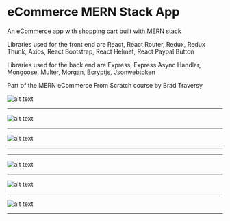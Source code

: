 # eCommerce MERN Stack App

An eCommerce app with shopping cart built with MERN stack

Libraries used for the front end are React, React Router, Redux, Redux Thunk, Axios, React Bootstrap, React Helmet, React Paypal Button

Libraries used for the back end are Express, Express Async Handler, Mongoose, Multer, Morgan, Bcryptjs, Jsonwebtoken

Part of the MERN eCommerce From Scratch course by Brad Traversy

![alt text](https://raw.githubusercontent.com/keremcanb/ecommerce-app-mern-stack/master/uploads/ss.jpg)

---

![alt text](https://raw.githubusercontent.com/keremcanb/ecommerce-app-mern-stack/master/uploads/ss2.jpg)

---

![alt text](https://raw.githubusercontent.com/keremcanb/ecommerce-app-mern-stack/master/uploads/ss3.jpg)

---

---

![alt text](https://raw.githubusercontent.com/keremcanb/ecommerce-app-mern-stack/master/uploads/ss4.jpg)

---

![alt text](https://raw.githubusercontent.com/keremcanb/ecommerce-app-mern-stack/master/uploads/ss5.jpg)

---

![alt text](https://raw.githubusercontent.com/keremcanb/ecommerce-app-mern-stack/master/uploads/ss6.jpg)

---
